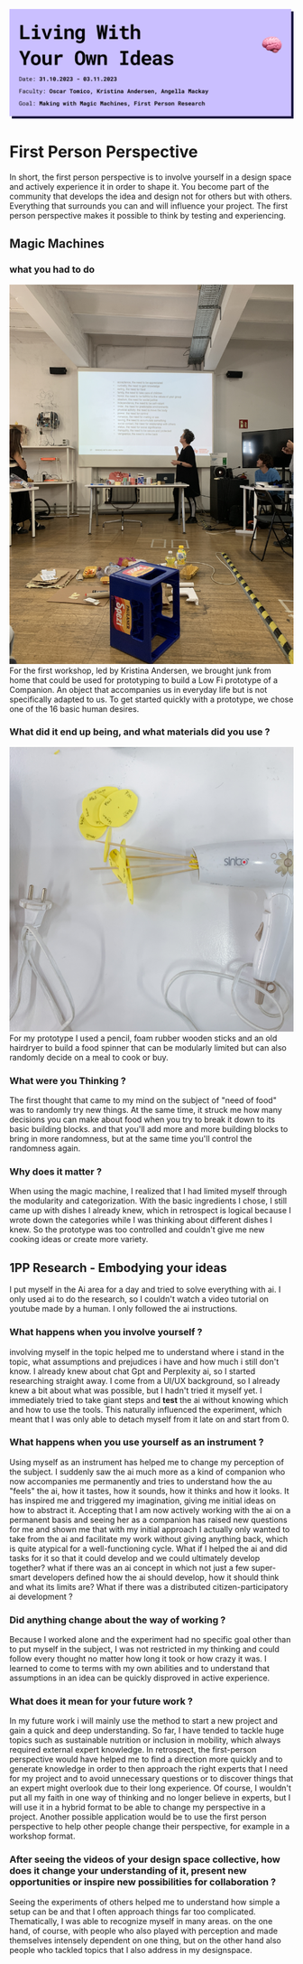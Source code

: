 ![About Design Living with Your Own Ideas](../../images/Bearbeitet/LwYOICover.png)

# First Person Perspective
In short, the first person perspective is to involve yourself in a design space and actively experience it in order to shape it. You become part of the community that develops the idea and design not for others but with others. Everything that surrounds you can and will influence your project. The first person perspective makes it possible to think by testing and experiencing. 

## Magic Machines

### what you had to do
![](../../images/Bearbeitet/IMG_8745.JPG)
For the first workshop, led by Kristina Andersen, we brought junk from home that could be used for prototyping to build a Low Fi prototype of a Companion. An object that accompanies us in everyday life but is not specifically adapted to us. To get started quickly with a prototype, we chose one of the 16 basic human desires. 

### What did it end up being, and what materials did you use ?
![](../../images/Bearbeitet/IMG_8752.jpg)
For my prototype I used a pencil, foam rubber wooden sticks and an old hairdryer to build a food spinner that can be modularly limited but can also randomly decide on a meal to cook or buy.

### What were you Thinking ?
The first thought that came to my mind on the subject of "need of food" was to randomly try new things. At the same time, it struck me how many decisions you can make about food when you try to break it down to its basic building blocks. and that you'll add more and more building blocks to bring in more randomness, but at the same time you'll control the randomness again. 

### Why does it matter ?
When using the magic machine, I realized that I had limited myself through the modularity and categorization. With the basic ingredients I chose, I still came up with dishes I already knew, which in retrospect is logical because I wrote down the categories while I was thinking about different dishes I knew. So the prototype was too controlled and couldn't give me new cooking ideas or create more variety. 

## 1PP Research - Embodying your ideas
I put myself in the Ai area for a day and tried to solve everything with ai. I only used ai to do the research, so I couldn't watch a video tutorial on youtube made by a human. I only followed the ai instructions.  

### What happens when you involve yourself ? 
involving myself in the topic helped me to understand where i stand in the topic, what assumptions and prejudices i have and how much i still don't know. I already knew about chat Gpt and Perplexity ai, so I started researching straight away. I come from a UI/UX background, so I already knew a bit about what was possible, but I hadn't tried it myself yet. I immediately tried to take giant steps and **test** the ai without knowing which and how to use the tools. This naturally influenced the experiment, which meant that I was only able to detach myself from it late on and start from 0.

### What happens when you use yourself as an instrument ?
Using myself as an instrument has helped me to change my perception of the subject. I suddenly saw the ai much more as a kind of companion who now accompanies me permanently and tries to understand how the au "feels" the ai, how it tastes, how it sounds, how it thinks and how it looks. It has inspired me and triggered my imagination, giving me initial ideas on how to abstract it. Accepting that I am now actively working with the ai on a permanent basis and seeing her as a companion has raised new questions for me and shown me that with my initial approach I actually only wanted to take from the ai and facilitate my work without giving anything back, which is quite atypical for a well-functioning cycle. What if I helped the ai and did tasks for it so that it could develop and we could ultimately develop together? what if there was an ai concept in which not just a few super-smart developers defined how the ai should develop, how it should think and what its limits are? What if there was a distributed citizen-participatory ai development ?

### Did anything change about the way of working ?
Because I worked alone and the experiment had no specific goal other than to put myself in the subject, I was not restricted in my thinking and could follow every thought no matter how long it took or how crazy it was. I learned to come to terms with my own abilities and to understand that assumptions in an idea can be quickly disproved in active experience. 

### What does it mean for your future work ?
In my future work i will mainly use the method to start a new project and gain a quick and deep understanding. So far, I have tended to tackle huge topics such as sustainable nutrition or inclusion in mobility, which always required external expert knowledge. In retrospect, the first-person perspective would have helped me to find a direction more quickly and to generate knowledge in order to then approach the right experts that I need for my project and to avoid unnecessary questions or to discover things that an expert might overlook due to their long experience. Of course, I wouldn't put all my faith in one way of thinking and no longer believe in experts, but I will use it in a hybrid format to be able to change my perspective in a project. Another possible application would be to use the first person perspective to help other people change their perspective, for example in a workshop format.

### After seeing the videos of your design space collective, how does it change your understanding of it, present new opportunities or inspire new possibilities for collaboration ?

Seeing the experiments of others helped me to understand how simple a setup can be and that I often approach things far too complicated. Thematically, I was able to recognize myself in many areas. on the one hand, of course, with people who also played with perception and made themselves intensely dependent on one thing, but on the other hand also people who tackled topics that I also address in my designspace.